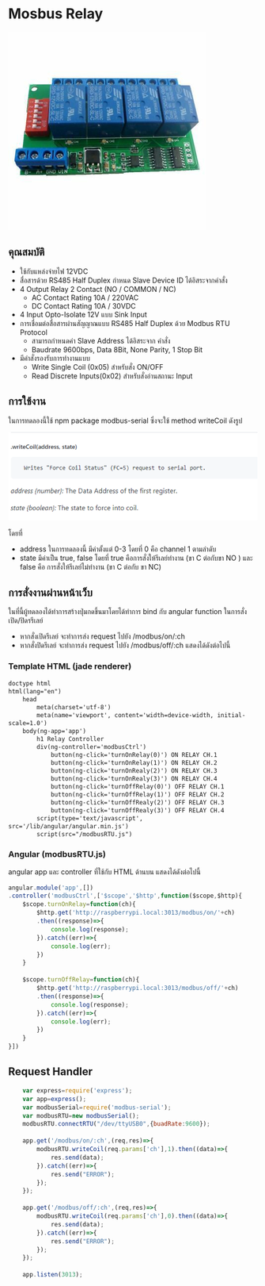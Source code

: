 # Mosbus Relay
![](https://raw.githubusercontent.com/gingkasina/modbusRelay/master/image/1_MKG_nHa2YmhmqMWOcCB8_w.jpeg)

## คุณสมบัติ
- ใช้กับแหล่งจ่ายไฟ 12VDC
- สื่อสารด้วย RS485 Half Duplex กําหนด Slave Device ID ได้อิสระจากคําสั่ง
- 4 Output Relay 2 Contact (NO / COMMON / NC)
    - AC Contact Rating 10A / 220VAC
    - DC Contact Rating 10A / 30VDC
- 4 Input Opto-Isolate 12V แบบ Sink Input
- การเชื่อมต่อสื่อสารผ่านสัญญาณแบบ RS485 Half Duplex ด้วย Modbus RTU Protocol
    - สามารถกําหนดค่า Slave Address ได้อิสระจาก คําสั่ง
    - Baudrate 9600bps, Data 8Bit, None Parity, 1 Stop Bit
- มีคําสั่งรองรับการทํางานแบบ
    - Write Single Coil (0x05) สําหรับสั่ง ON/OFF
    - Read Discrete Inputs(0x02) สําหรับสั่งอ่านสถานะ Input

## การใช้งาน
ในการทดลองนี้ใช้ npm package modbus-serial ซึ่งจะใช้ method writeCoil ดังรูป
    
![](https://raw.githubusercontent.com/gingkasina/modbusRelay/master/image/1.PNG)

โดยที่ 
- address ในการทดลองนี้ มีค่าตั้งแต่ 0-3 โดยที่ 0 คือ channel 1 ตามลำดับ
- state มีค่าเป็น true, false โดยที่ true คือการสั่งให้รีเลย์ทำงาน (ขา C ต่อกับขา NO )
และ false คือ การสั่งให้รีเลย์ไม่ทำงาน (ขา C ต่อกับ ขา NC)

## การสั่งงานผ่านหน้าเว็บ
ในที่นี้ผู้ทดลองได้ทำการสร้างปุ่มกดขึ้นมาโดยได้ทำการ bind กับ angular function ในการสั่งเปิด/ปิดรรีเลย์
- หากสั่งเปิดรีเลย์ จะทำการส่ง request ไปยัง /modbus/on/:ch
- หากสั่งปิดรีเลย์ จะทำการส่ง request ไปยัง /modbus/off/:ch
แสดงได้ดังต่อไปนี้

### Template HTML (jade renderer)
```jade
doctype html
html(lang="en")
    head
        meta(charset='utf-8')
        meta(name='viewport', content='width=device-width, initial-scale=1.0')
    body(ng-app='app')
        h1 Relay Controller
        div(ng-controller='modbusCtrl')
            button(ng-click='turnOnRelay(0)') ON RELAY CH.1
            button(ng-click='turnOnRelay(1)') ON RELAY CH.2
            button(ng-click='turnOnRealy(2)') ON RELAY CH.3
            button(ng-click='turnOnRealy(3)') ON RELAY CH.4 
            button(ng-click='turnOffRelay(0)') OFF RELAY CH.1
            button(ng-click='turnOffRelay(1)') OFF RELAY CH.2
            button(ng-click='turnOffRealy(2)') OFF RELAY CH.3
            button(ng-click='turnOffRealy(3)') OFF RELAY CH.4
        script(type='text/javascript', src='/lib/angular/angular.min.js')
        script(src="/modbusRTU.js")
```
### Angular (modbusRTU.js)
angular app และ controller ที่ใช้กับ HTML ด้านบน แสดงได้ดังต่อไปนี้
```js
angular.module('app',[])
.controller('modbusCtrl',['$scope','$http',function($scope,$http){
    $scope.turnOnRelay=function(ch){
        $http.get('http://raspberrypi.local:3013/modbus/on/'+ch)
        .then((response)=>{
            console.log(response);
        }).catch((err)=>{
            console.log(err);
        })
    }

    $scope.turnOffRelay=function(ch){
        $http.get('http://raspberrypi.local:3013/modbus/off/'+ch)
        .then((response)=>{
            console.log(response);
        }).catch((err)=>{
            console.log(err);
        })
    }
}])


```

## Request Handler
```js
    var express=require('express');
    var app=express();
    var modbusSerial=require('modbus-serial');
    var modbusRTU=new modbusSerial();
    modbusRTU.connectRTU("/dev/ttyUSB0",{buadRate:9600});
    
    app.get('/modbus/on/:ch',(req,res)=>{
        modbusRTU.writeCoil(req.params['ch'],1).then((data)=>{
            res.send(data);
        }).catch((err)=>{
            res.send("ERROR");
        });
    });

    app.get('/modbus/off/:ch',(req,res)=>{
        modbusRTU.writeCoil(req.params['ch'],0).then((data)=>{
            res.send(data);
        }).catch((err)=>{
            res.send("ERROR");
        });
    });

    app.listen(3013);
```
